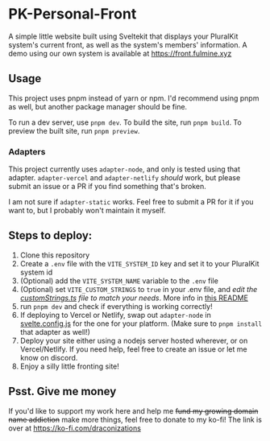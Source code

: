 # PK-Personal-Front
A simple little website built using Sveltekit that displays your PluralKit system's current front, as well as the system's members' information. A demo using our own system is available at https://front.fulmine.xyz

## Usage
This project uses pnpm instead of yarn or npm. I'd recommend using pnpm as well, but another package manager should be fine.

To run a dev server, use `pnpm dev`. To build the site, run `pnpm build`. To preview the built site, run `pnpm preview`.

### Adapters
This project currently uses `adapter-node`, and only is tested using that adapter. `adapter-vercel` and `adapter-netlify` *should* work, but please submit an issue or a PR if you find something that's broken.

I am not sure if `adapter-static` works. Feel free to submit a PR for it if you want to, but I probably won't maintain it myself.

## Steps to deploy:
1. Clone this repository
2. Create a `.env` file with the `VITE_SYSTEM_ID` key and set it to your PluralKit system id
3. (Optional) add the `VITE_SYSTEM_NAME` variable to the `.env` file
4. (Optional) set `VITE_CUSTOM_STRINGS` to `true` in your .env file, and *edit the [customStrings.ts](/src/lib/functions/customStrings.ts) file to match your needs*. More info in [this README](/src/lib/functions/README.md)
5. run `pnpm dev` and check if everything is working correctly!
6. If deploying to Vercel or Netlify, swap out `adapter-node` in [svelte.config.js](/svelte.config.js) for the one for your platform. (Make sure to `pnpm install` that adapter as well!)
7. Deploy your site either using a nodejs server hosted wherever, or on Vercel/Netlify. If you need help, feel free to create an issue or let me know on discord.
8. Enjoy a silly little fronting site!

## Psst. Give me money
If you'd like to support my work here and help me ~~fund my growing domain name addiction~~ make more things, feel free to donate to my ko-fi! The link is over at https://ko-fi.com/draconizations